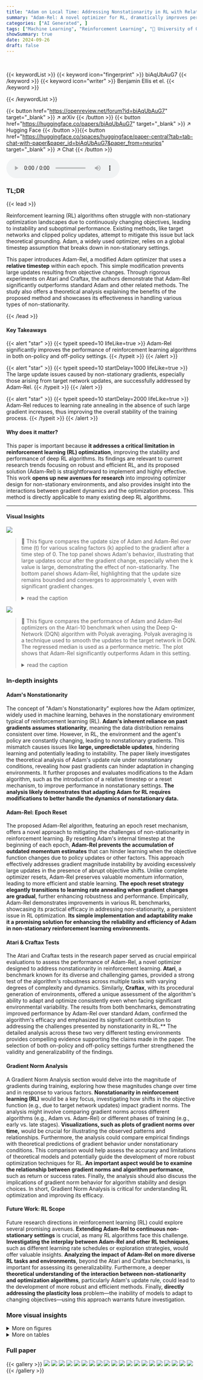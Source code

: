 ```yaml
---
title: "Adam on Local Time: Addressing Nonstationarity in RL with Relative Adam Timesteps"
summary: "Adam-Rel: A novel optimizer for RL, dramatically improves performance by resetting Adam's timestep to 0 after target network updates, preventing large, suboptimal changes."
categories: ["AI Generated", ]
tags: ["Machine Learning", "Reinforcement Learning", "🏢 University of Oxford",]
showSummary: true
date: 2024-09-26
draft: false
---
```


<br>

{{< keywordList >}}
{{< keyword icon="fingerprint" >}} biAqUbAuG7 {{< /keyword >}}
{{< keyword icon="writer" >}} Benjamin Ellis et el. {{< /keyword >}}
 
{{< /keywordList >}}

{{< button href="https://openreview.net/forum?id=biAqUbAuG7" target="_blank" >}}
↗ arXiv
{{< /button >}}
{{< button href="https://huggingface.co/papers/biAqUbAuG7" target="_blank" >}}
↗ Hugging Face
{{< /button >}}{{< button href="https://huggingface.co/spaces/huggingface/paper-central?tab=tab-chat-with-paper&paper_id=biAqUbAuG7&paper_from=neurips" target="_blank" >}}
↗ Chat
{{< /button >}}




<audio controls>
    <source src="https://ai-paper-reviewer.com/biAqUbAuG7/podcast.wav" type="audio/wav">
    Your browser does not support the audio element.
</audio>


### TL;DR


{{< lead >}}

Reinforcement learning (RL) algorithms often struggle with non-stationary optimization landscapes due to continuously changing objectives, leading to instability and suboptimal performance.  Existing methods, like target networks and clipped policy updates, attempt to mitigate this issue but lack theoretical grounding.  Adam, a widely used optimizer, relies on a global timestep assumption that breaks down in non-stationary settings.

This paper introduces Adam-Rel, a modified Adam optimizer that uses a **relative timestep** within each epoch. This simple modification prevents large updates resulting from objective changes.  Through rigorous experiments on Atari and Craftax, the authors demonstrate that Adam-Rel significantly outperforms standard Adam and other related methods.  The study also offers a theoretical analysis explaining the benefits of the proposed method and showcases its effectiveness in handling various types of non-stationarity.

{{< /lead >}}


#### Key Takeaways

{{< alert "star" >}}
{{< typeit speed=10 lifeLike=true >}} Adam-Rel significantly improves the performance of reinforcement learning algorithms in both on-policy and off-policy settings. {{< /typeit >}}
{{< /alert >}}

{{< alert "star" >}}
{{< typeit speed=10 startDelay=1000 lifeLike=true >}} The large update issues caused by non-stationary gradients, especially those arising from target network updates, are successfully addressed by Adam-Rel. {{< /typeit >}}
{{< /alert >}}

{{< alert "star" >}}
{{< typeit speed=10 startDelay=2000 lifeLike=true >}} Adam-Rel reduces to learning rate annealing in the absence of such large gradient increases, thus improving the overall stability of the training process. {{< /typeit >}}
{{< /alert >}}

#### Why does it matter?
This paper is important because **it addresses a critical limitation in reinforcement learning (RL) optimization**, improving the stability and performance of deep RL algorithms.  Its findings are relevant to current research trends focusing on robust and efficient RL, and its proposed solution (Adam-Rel) is straightforward to implement and highly effective.  This work **opens up new avenues for research** into improving optimizer design for non-stationary environments, and also provides insight into the interactions between gradient dynamics and the optimization process. This method is directly applicable to many existing deep RL algorithms.

------
#### Visual Insights



![](https://ai-paper-reviewer.com/biAqUbAuG7/figures_4_1.jpg)

> 🔼 This figure compares the update size of Adam and Adam-Rel over time (t) for various scaling factors (k) applied to the gradient after a time step of 0.  The top panel shows Adam's behavior, illustrating that large updates occur after the gradient change, especially when the k value is large, demonstrating the effect of non-stationarity.  The bottom panel shows Adam-Rel, highlighting that the update size remains bounded and converges to approximately 1, even with significant gradient changes.
> <details>
> <summary>read the caption</summary>
> Figure 1: Update size of Adam and Adam-Rel versus k when considering nonstationary gradients. Assumes that optimization starts at time -t', which is large, and that the gradients up until time 0 are g and then there is an increase in the gradient to kg.
> </details>





![](https://ai-paper-reviewer.com/biAqUbAuG7/tables_15_1.jpg)

> 🔼 This figure compares the performance of Adam and Adam-Rel optimizers on the Atari-10 benchmark when using the Deep Q-Network (DQN) algorithm with Polyak averaging.  Polyak averaging is a technique used to smooth the updates to the target network in DQN. The regressed median is used as a performance metric. The plot shows that Adam-Rel significantly outperforms Adam in this setting.
> <details>
> <summary>read the caption</summary>
> Figure 7: Comparison of the regressed median on the Atari-10 benchmark of Adam and Adam-Rel for DQN with Polyak Averaging.
> </details>





### In-depth insights


#### Adam's Nonstationarity
The concept of "Adam's Nonstationarity" explores how the Adam optimizer, widely used in machine learning, behaves in the nonstationary environment typical of reinforcement learning (RL).  **Adam's inherent reliance on past gradients assumes stationarity**, meaning the data distribution remains consistent over time. However, in RL, the environment and the agent's policy are constantly changing, leading to nonstationary gradients. This mismatch causes issues like **large, unpredictable updates**, hindering learning and potentially leading to instability. The paper likely investigates the theoretical analysis of Adam's update rule under nonstationary conditions, revealing how past gradients can hinder adaptation in changing environments. It further proposes and evaluates modifications to the Adam algorithm, such as the introduction of a relative timestep or a reset mechanism, to improve performance in nonstationary settings.  **The analysis likely demonstrates that adapting Adam for RL requires modifications to better handle the dynamics of nonstationary data.**

#### Adam-Rel: Epoch Reset
The proposed Adam-Rel algorithm, featuring an epoch reset mechanism, offers a novel approach to mitigating the challenges of non-stationarity in reinforcement learning.  By resetting Adam's internal timestep at the beginning of each epoch, **Adam-Rel prevents the accumulation of outdated momentum estimates** that can hinder learning when the objective function changes due to policy updates or other factors. This approach effectively addresses gradient magnitude instability by avoiding excessively large updates in the presence of abrupt objective shifts. Unlike complete optimizer resets, Adam-Rel preserves valuable momentum information, leading to more efficient and stable learning. **The epoch reset strategy elegantly transitions to learning rate annealing when gradient changes are gradual**, further enhancing robustness and performance.  Empirically, Adam-Rel demonstrates improvements in various RL benchmarks, showcasing its practical efficacy in addressing non-stationarity, a persistent issue in RL optimization.  **Its simple implementation and adaptability make it a promising solution for enhancing the reliability and efficiency of Adam in non-stationary reinforcement learning environments.**

#### Atari & Craftax Tests
The Atari and Craftax tests in the research paper served as crucial empirical evaluations to assess the performance of Adam-Rel, a novel optimizer designed to address nonstationarity in reinforcement learning.  **Atari**, a benchmark known for its diverse and challenging games, provided a strong test of the algorithm's robustness across multiple tasks with varying degrees of complexity and dynamics. Similarly, **Craftax**, with its procedural generation of environments, offered a unique assessment of the algorithm's ability to adapt and optimize consistently even when facing significant environmental variability. The results from both benchmarks, demonstrating improved performance by Adam-Rel over standard Adam, confirmed the algorithm's efficacy and emphasized its significant contribution to addressing the challenges presented by nonstationarity in RL.**  The detailed analysis across these two very different testing environments provides compelling evidence supporting the claims made in the paper.  The selection of both on-policy and off-policy settings further strengthened the validity and generalizability of the findings.

#### Gradient Norm Analysis
A Gradient Norm Analysis section would delve into the magnitude of gradients during training, exploring how these magnitudes change over time and in response to various factors.  **Nonstationarity in reinforcement learning (RL)** would be a key focus, investigating how shifts in the objective function (e.g., due to target network updates) impact gradient norms.  The analysis might involve comparing gradient norms across different algorithms (e.g., Adam vs. Adam-Rel) or different phases of training (e.g., early vs. late stages).  **Visualizations, such as plots of gradient norms over time,** would be crucial for illustrating the observed patterns and relationships.  Furthermore, the analysis could compare empirical findings with theoretical predictions of gradient behavior under nonstationary conditions.  This comparison would help assess the accuracy and limitations of theoretical models and potentially guide the development of more robust optimization techniques for RL.  **An important aspect would be to examine the relationship between gradient norms and algorithm performance**, such as return or success rates.  Finally, the analysis should also discuss the implications of gradient norm behavior for algorithm stability and design choices.  In short, Gradient Norm Analysis is critical for understanding RL optimization and improving its efficacy.

#### Future Work: RL Scope
Future research directions in reinforcement learning (RL) could explore several promising avenues.  **Extending Adam-Rel to continuous non-stationary settings** is crucial, as many RL algorithms face this challenge.  **Investigating the interplay between Adam-Rel and other RL techniques**, such as different learning rate schedules or exploration strategies, would offer valuable insights.  **Analyzing the impact of Adam-Rel on more diverse RL tasks and environments**, beyond the Atari and Craftax benchmarks, is important for assessing its generalizability.  Furthermore, a deeper **theoretical understanding of the interaction between non-stationarity and optimization algorithms**, particularly Adam's update rule, could lead to the development of more robust and efficient methods. Finally, **directly addressing the plasticity loss** problem—the inability of models to adapt to changing objectives—using this approach warrants future investigation.


### More visual insights

<details>
<summary>More on figures
</summary>


![](https://ai-paper-reviewer.com/biAqUbAuG7/figures_4_2.jpg)

> 🔼 This figure shows how the update size of the Adam and Adam-Rel optimizers change over time when there is a sudden increase in the gradient magnitude.  The x-axis represents the timestep, and the y-axis represents the update size.  The figure shows that Adam produces much larger updates after the gradient increase than Adam-Rel, which maintains a relatively stable update size. This demonstrates how Adam-Rel handles non-stationarity better than Adam.
> <details>
> <summary>read the caption</summary>
> Figure 1: Update size of Adam and Adam-Rel versus k when considering nonstationary gradients. Assumes that optimization starts at time -t', which is large, and that the gradients up until time 0 are g and then there is an increase in the gradient to kg.
> </details>



![](https://ai-paper-reviewer.com/biAqUbAuG7/figures_5_1.jpg)

> 🔼 This figure compares the performance of four different Adam-based optimization methods (Adam, Adam-Rel, Adam-MR, and Adam with β₁=β2) on two reinforcement learning tasks: Atari-57 (using Proximal Policy Optimization or PPO) and Atari-10 (using Deep Q-Network or DQN).  The Atari-10 results show the median performance across a subset of the Atari games. The chart displays the human-normalized scores for each method, with error bars indicating the 95% confidence intervals.  The results show the relative effectiveness of each Adam variant in improving performance compared to standard Adam, highlighting the improvement offered by Adam-Rel.
> <details>
> <summary>read the caption</summary>
> Figure 2: Performance of Adam-Rel, Adam, Adam-MR, and Adam (β₁ = β2) for PPO and Adam, Adam-MR and Adam-Rel for DQN on Atari-57 and Atari-10 respectively. Atari-10 uses a subset of Atari tasks to estimate median performance across the whole suite. Details can be found in [14]. Error bars are 95% stratified bootstrapped confidence intervals. Results are across 10 seeds except for Adam (β₁ = β2), which is 3 seeds.
> </details>



![](https://ai-paper-reviewer.com/biAqUbAuG7/figures_6_1.jpg)

> 🔼 This figure compares the performance of four different optimization algorithms (Adam, Adam-Rel, Adam-MR, and Adam with β₁ = β2) used in the Proximal Policy Optimization (PPO) algorithm on the Craftax-1B environment.  The performance metrics shown are the number of achievements, score (geometric mean of success rates for achievements), success rate of collecting diamonds, and success rate of eating plants. Adam-Rel demonstrates consistent improvement over the other methods.
> <details>
> <summary>read the caption</summary>
> Figure 3: PPO on Craftax-1B comparison of Adam-Rel against Adam, Adam-MR, and Adam with β₁ = β2 [16]. Bars show the 95% stratified bootstrap confidence interval, with mean marked, over 8 seeds [22].
> </details>



![](https://ai-paper-reviewer.com/biAqUbAuG7/figures_6_2.jpg)

> 🔼 This figure shows the performance profile of Adam and Adam-Rel on Atari-57, comparing the fraction of runs achieving a score greater than a certain human-normalized score (τ).  The shaded areas highlight where one method surpasses the other. The key takeaway is Adam-Rel's significant performance improvement over Adam, especially in the higher-performing percentile, indicating its ability to enhance performance in challenging tasks without compromising performance on simpler tasks.
> <details>
> <summary>read the caption</summary>
> Figure 4: Performance Profile of Adam and Adam-Rel on Atari-57. Error bars represent the standard error across 10 seeds. Green-shaded areas represent Adam-Rel outperforming Adam and red-shaded areas the opposite.
> </details>



![](https://ai-paper-reviewer.com/biAqUbAuG7/figures_7_1.jpg)

> 🔼 This figure shows the update size of both Adam and Adam-Rel plotted against time (t) for different values of k.  The parameter k represents a sudden increase in the gradient magnitude at time t=0. The top plot shows the update size for Adam, demonstrating a large peak exceeding 1 before converging back to 1.  The bottom plot shows Adam-Rel's update size which stays bounded close to 1, highlighting the advantage of using relative timesteps in handling non-stationary gradients.
> <details>
> <summary>read the caption</summary>
> Figure 1: Update size of Adam and Adam-Rel versus k when considering nonstationary gradients. Assumes that optimization starts at time -t', which is large, and that the gradients up until time 0 are g and then there is an increase in the gradient to kg.
> </details>



![](https://ai-paper-reviewer.com/biAqUbAuG7/figures_14_1.jpg)

> 🔼 This figure shows the update size of the Adam and Adam-Rel optimizers plotted against time (t) for different values of k, which represents the factor by which the gradient increases at time t=0.  The top plot shows that when using Adam, a sudden increase in the gradient (large k) leads to an overshoot in the update size before slowly converging back to 1. The bottom plot shows that Adam-Rel avoids this overshoot, maintaining an update size near 1 even for large k.  This demonstrates Adam-Rel's ability to handle non-stationary gradients.
> <details>
> <summary>read the caption</summary>
> Figure 1: Update size of Adam and Adam-Rel versus k when considering nonstationary gradients. Assumes that optimization starts at time -t', which is large, and that the gradients up until time 0 are g and then there is an increase in the gradient to kg.
> </details>



![](https://ai-paper-reviewer.com/biAqUbAuG7/figures_14_2.jpg)

> 🔼 This figure compares the performance of three Adam variants (Adam-MR, Adam-Rel, and Adam) on the Atari games used in the Asadi et al. [10] study. The performance is measured using two metrics: the interquartile mean (IQM) and the median. The IQM represents the average performance excluding extreme outliers, while the median provides a robust central tendency measure. The results show that Adam-Rel generally outperforms the baselines.
> <details>
> <summary>read the caption</summary>
> Figure 6: Comparison of the inter-quartile mean and median of Adam-MR, Adam-Rel and Adam on the Atari games evaluated on in Asadi et al. [10].
> </details>



</details>




<details>
<summary>More on tables
</summary>


![](https://ai-paper-reviewer.com/biAqUbAuG7/tables_15_2.jpg)
> 🔼 This table shows the hyperparameters used for the Proximal Policy Optimization (PPO) algorithm with the Adam optimizer on the Atari benchmark.  It lists the learning rate, number of epochs, minibatch size, discount factor (γ), generalized advantage estimation (GAE) λ parameter, whether advantages were normalized, the value function clipping parameter (ε), whether value function clipping was used, max gradient norm, number of environments, and the number of rollout steps. These settings were used in the experiments evaluating the Adam-Rel algorithm's performance.
> <details>
> <summary>read the caption</summary>
> Table 2: Atari Adam PPO hyperparameters
> </details>

![](https://ai-paper-reviewer.com/biAqUbAuG7/tables_15_3.jpg)
> 🔼 This table lists the hyperparameters used for both Adam-Rel and Adam-MR in the Proximal Policy Optimization (PPO) algorithm on the Atari benchmark.  It specifies values for learning rate, number of epochs, minibatches, gamma (γ), Generalized Advantage Estimation (GAE) lambda (λ), whether advantages are normalized, epsilon (ϵ), whether value function clipping is used, the maximum gradient norm, the number of environments used for training, and the number of rollout steps.
> <details>
> <summary>read the caption</summary>
> Table 3: Atari Adam-Rel and Adam-MR PPO hyperparameters
> </details>

![](https://ai-paper-reviewer.com/biAqUbAuG7/tables_16_1.jpg)
> 🔼 This table lists the hyperparameters used for the Deep Q-Network (DQN) algorithm in the Atari-10 experiments.  It includes the learning rate, replay buffer size, discount factor (γ), generalized advantage estimation (GAE) λ parameter, target network update frequency, batch size, exploration rate (start and end epsilon), exploration fraction, number of steps without training, and train frequency.
> <details>
> <summary>read the caption</summary>
> Table 4: Atari-10 DQN hyperparameters
> </details>

![](https://ai-paper-reviewer.com/biAqUbAuG7/tables_16_2.jpg)
> 🔼 This table lists the hyperparameters used for the Proximal Policy Optimization (PPO) algorithm with Adam and Adam-MR optimizers on the Craftax environment.  The hyperparameters include the learning rate, number of epochs, minibatches, gamma (γ), Generalized Advantage Estimation lambda (GAE λ), whether advantages were normalized, value function clipping epsilon (ϵ), maximum gradient norm, number of environments, and number of rollout steps. Note that the hyperparameters were tuned separately for Adam and Adam-MR.
> <details>
> <summary>read the caption</summary>
> Table 5: Craftax Adam and Adam-MR PPO hyperparameters
> </details>

![](https://ai-paper-reviewer.com/biAqUbAuG7/tables_16_3.jpg)
> 🔼 This table presents the hyperparameters used for the Adam-Rel algorithm during the Craftax experiments.  It includes the learning rate, the number of epochs and minibatches used in training, the discount factor (γ), the generalized advantage estimation lambda (GAE λ), whether advantages were normalized, the value function clipping parameter (ε), whether value function clipping was used, the maximum gradient norm, the number of environments used for training, and the number of rollout steps.
> <details>
> <summary>read the caption</summary>
> Table 6: Craftax Adam-Rel hyperparameters
> </details>

</details>




### Full paper

{{< gallery >}}
<img src="https://ai-paper-reviewer.com/biAqUbAuG7/1.png" class="grid-w50 md:grid-w33 xl:grid-w25" />
<img src="https://ai-paper-reviewer.com/biAqUbAuG7/2.png" class="grid-w50 md:grid-w33 xl:grid-w25" />
<img src="https://ai-paper-reviewer.com/biAqUbAuG7/3.png" class="grid-w50 md:grid-w33 xl:grid-w25" />
<img src="https://ai-paper-reviewer.com/biAqUbAuG7/4.png" class="grid-w50 md:grid-w33 xl:grid-w25" />
<img src="https://ai-paper-reviewer.com/biAqUbAuG7/5.png" class="grid-w50 md:grid-w33 xl:grid-w25" />
<img src="https://ai-paper-reviewer.com/biAqUbAuG7/6.png" class="grid-w50 md:grid-w33 xl:grid-w25" />
<img src="https://ai-paper-reviewer.com/biAqUbAuG7/7.png" class="grid-w50 md:grid-w33 xl:grid-w25" />
<img src="https://ai-paper-reviewer.com/biAqUbAuG7/8.png" class="grid-w50 md:grid-w33 xl:grid-w25" />
<img src="https://ai-paper-reviewer.com/biAqUbAuG7/9.png" class="grid-w50 md:grid-w33 xl:grid-w25" />
<img src="https://ai-paper-reviewer.com/biAqUbAuG7/10.png" class="grid-w50 md:grid-w33 xl:grid-w25" />
<img src="https://ai-paper-reviewer.com/biAqUbAuG7/11.png" class="grid-w50 md:grid-w33 xl:grid-w25" />
<img src="https://ai-paper-reviewer.com/biAqUbAuG7/12.png" class="grid-w50 md:grid-w33 xl:grid-w25" />
<img src="https://ai-paper-reviewer.com/biAqUbAuG7/13.png" class="grid-w50 md:grid-w33 xl:grid-w25" />
<img src="https://ai-paper-reviewer.com/biAqUbAuG7/14.png" class="grid-w50 md:grid-w33 xl:grid-w25" />
<img src="https://ai-paper-reviewer.com/biAqUbAuG7/15.png" class="grid-w50 md:grid-w33 xl:grid-w25" />
<img src="https://ai-paper-reviewer.com/biAqUbAuG7/16.png" class="grid-w50 md:grid-w33 xl:grid-w25" />
<img src="https://ai-paper-reviewer.com/biAqUbAuG7/17.png" class="grid-w50 md:grid-w33 xl:grid-w25" />
<img src="https://ai-paper-reviewer.com/biAqUbAuG7/18.png" class="grid-w50 md:grid-w33 xl:grid-w25" />
<img src="https://ai-paper-reviewer.com/biAqUbAuG7/19.png" class="grid-w50 md:grid-w33 xl:grid-w25" />
<img src="https://ai-paper-reviewer.com/biAqUbAuG7/20.png" class="grid-w50 md:grid-w33 xl:grid-w25" />
{{< /gallery >}}